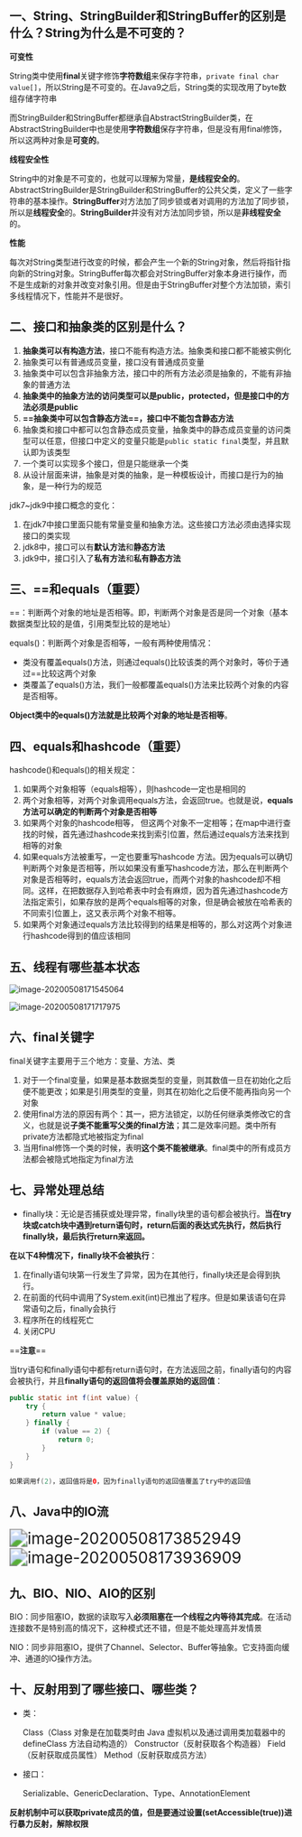 ## 一、String、StringBuilder和StringBuffer的区别是什么？String为什么是不可变的？

**可变性**

String类中使用**final**关键字修饰**字符数组**来保存字符串，`private final char value[]`，所以String是不可变的。在Java9之后，String类的实现改用了byte数组存储字符串

而StringBuilder和StringBuffer都继承自AbstractStringBuilder类，在AbstractStringBuilder中也是使用**字符数组**保存字符串，但是没有用final修饰，所以这两种对象是**可变的**。

**线程安全性**

String中的对象是不可变的，也就可以理解为常量，**是线程安全的**。AbstractStringBuilder是StringBuilder和StringBuffer的公共父类，定义了一些字符串的基本操作。**StringBuffer**对方法加了同步锁或者对调用的方法加了同步锁，所以是**线程安全**的。**StringBuilder**并没有对方法加同步锁，所以是**非线程安全**的。

**性能**

每次对String类型进行改变的时候，都会产生一个新的String对象，然后将指针指向新的String对象。StringBuffer每次都会对StringBuffer对象本身进行操作，而不是生成新的对象并改变对象引用。但是由于StringBuffer对整个方法加锁，索引多线程情况下，性能并不是很好。

## 二、接口和抽象类的区别是什么？

1. **抽象类可以有构造方法**，接口不能有构造方法。抽象类和接口都不能被实例化
2. 抽象类可以有普通成员变量，接口没有普通成员变量
3. 抽象类中可以包含非抽象方法，接口中的所有方法必须是抽象的，不能有非抽象的普通方法
4. **抽象类中的抽象方法的访问类型可以是public，protected，但是接口中的方法必须是public**
5. **==抽象类中可以包含静态方法==，接口中不能包含静态方法**
6. 抽象类和接口中都可以包含静态成员变量，抽象类中的静态成员变量的访问类型可以任意，但接口中定义的变量只能是`public static final`类型，并且默认即为该类型
7. 一个类可以实现多个接口，但是只能继承一个类
8. 从设计层面来讲，抽象是对类的抽象，是一种模板设计，而接口是行为的抽象，是一种行为的规范

jdk7~jdk9中接口概念的变化：

1. 在jdk7中接口里面只能有常量变量和抽象方法。这些接口方法必须由选择实现接口的类实现
2. jdk8中，接口可以有**默认方法**和**静态方法**
3. jdk9中，接口引入了**私有方法**和**私有静态方法**

## 三、==和equals（重要）

==：判断两个对象的地址是否相等。即，判断两个对象是否是同一个对象（基本数据类型比较的是值，引用类型比较的是地址）

equals()：判断两个对象是否相等，一般有两种使用情况：

* 类没有覆盖equals()方法，则通过equals()比较该类的两个对象时，等价于通过==比较这两个对象
* 类覆盖了equals()方法，我们一般都覆盖equals()方法来比较两个对象的内容是否相等。

**Object类中的equals()方法就是比较两个对象的地址是否相等**。

##  四、equals和hashcode（重要）

hashcode()和equals()的相关规定：

1. 如果两个对象相等（equals相等），则hashcode一定也是相同的
2. 两个对象相等，对两个对象调用equals方法，会返回true。也就是说，**equals方法可以确定的判断两个对象是否相等**
3. 如果两个对象的hashcode相等， 但这两个对象不一定相等；在map中进行查找的时候，首先通过hashcode来找到索引位置，然后通过equals方法来找到相等的对象
4. 如果equals方法被重写，一定也要重写hashcode 方法。因为equals可以确切判断两个对象是否相等，所以如果没有重写hashcode方法，那么在判断两个对象是否相等时，equals方法会返回true，而两个对象的hashcode却不相同。这样，在把数据存入到哈希表中时会有麻烦，因为首先通过hashcode方法指定索引，如果存放的是两个equals相等的对象，但是确会被放在哈希表的不同索引位置上，这又表示两个对象不相等。
5. 如果两个对象通过equals方法比较得到的结果是相等的，那么对这两个对象进行hashcode得到的值应该相同

## 五、线程有哪些基本状态

![image-20200508171545064](F:\Java书和视频\笔记\images\面试题\0.png)

![image-20200508171717975](F:\Java书和视频\笔记\images\面试题\1.png)

## 六、final关键字

final关键字主要用于三个地方：变量、方法、类

1. 对于一个final变量，如果是基本数据类型的变量，则其数值一旦在初始化之后便不能更改；如果是引用类型的变量，则其在初始化之后便不能再指向另一个对象
2. 使用final方法的原因有两个：其一，把方法锁定，以防任何继承类修改它的含义，也就是说**子类不能重写父类的final方法**；其二是效率问题。类中所有private方法都隐式地被指定为final
3. 当用final修饰一个类的时候，表明**这个类不能被继承**。final类中的所有成员方法都会被隐式地指定为final方法

## 七、异常处理总结

* finally块：无论是否捕获或处理异常，finally块里的语句都会被执行。**当在try块或catch块中遇到return语句时，return后面的表达式先执行，然后执行finally块，最后执行return来返回。**

**在以下4种情况下，finally块不会被执行**：

1. 在finally语句块第一行发生了异常，因为在其他行，finally块还是会得到执行。
2. 在前面的代码中调用了System.exit(int)已推出了程序。但是如果该语句在异常语句之后，finally会执行
3. 程序所在的线程死亡
4. 关闭CPU

==**注意**==

当try语句和finally语句中都有return语句时，在方法返回之前，finally语句的内容会被执行，并且**finally语句的返回值将会覆盖原始的返回值**：

```java
public static int f(int value) {
    try {
        return value * value;
    } finally {
        if (value == 2) {
            return 0;
        }
    }
}

如果调用f(2)，返回值将是0，因为finally语句的返回值覆盖了try中的返回值
```

## 八、Java中的IO流

<img src="F:\Java书和视频\笔记\images\面试题\2.png" alt="image-20200508173852949" style="zoom:200%;" />

<img src="F:\Java书和视频\笔记\images\面试题\3.png" alt="image-20200508173936909" style="zoom:200%;" />

## 九、BIO、NIO、AIO的区别

BIO：同步阻塞IO，数据的读取写入**必须阻塞在一个线程之内等待其完成**。在活动连接数不是特别高的情况下，这种模式还不错，但是不能处理高并发情景

NIO：同步非阻塞IO，提供了Channel、Selector、Buffer等抽象。它支持面向缓冲、通道的IO操作方法。

## 十、反射用到了哪些接口、哪些类？

* 类：

  Class（Class 对象是在加载类时由 Java 虚拟机以及通过调用类加载器中的defineClass 方法自动构造的）
  Constructor（反射获取各个构造器）
  Field（反射获取成员属性）
  Method（反射获取成员方法）

* 接口：

  Serializable、GenericDeclaration、Type、AnnotationElement

**反射机制中可以获取private成员的值，但是要通过设置(setAccessible(true))进行暴力反射，解除权限**